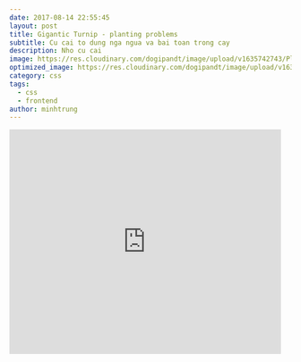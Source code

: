 ```yaml
---
date: 2017-08-14 22:55:45
layout: post
title: Gigantic Turnip - planting problems
subtitle: Cu cai to dung nga ngua va bai toan trong cay
description: Nho cu cai
image: https://res.cloudinary.com/dogipandt/image/upload/v1635742743/Planting-problems_ssyuu8.png
optimized_image: https://res.cloudinary.com/dogipandt/image/upload/v1635742743/Planting-problems_ssyuu8.png
category: css
tags:
  - css
  - frontend
author: minhtrung
---
```


<iframe src="https://scratch.mit.edu/projects/566509821/embed" allowtransparency="true" width="485" height="402" frameborder="0" scrolling="no" allowfullscreen></iframe>










